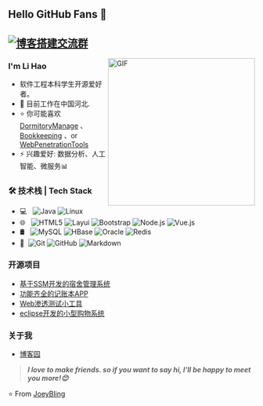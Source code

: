 

<!--
**ha-heihei/ha-heihei** is a ✨ _special_ ✨ repository because its `README.md` (this file) appears on your GitHub profile.

Here are some ideas to get you started:

- 🔭 I’m currently working on ...
- 🌱 I’m currently learning ...
- 👯 I’m looking to collaborate on ...
- 🤔 I’m looking for help with ...
- 💬 Ask me about ...
- 📫 How to reach me: ...
- 😄 Pronouns: ...
- ⚡ Fun fact: ...
-->

## Hello GitHub Fans 👋
[![博客搭建交流群](https://img.shields.io/badge/个人邮箱-email_lihao@163.com-red.svg "博客搭建交流群")](https://jq.qq.com/?_wv=1027&k=58Ypj9z "博客搭建交流群")
---
<img align="right" alt="GIF" width="300"  src="https://pic2.zhimg.com/v2-a02b245e2117bb3faff9cc7911a0868f_r.jpg?source=1940ef5c" />

### I'm Li Hao

- 软件工程本科学生开源爱好者。
- 🌱 目前工作在中国河北.
- ⭐ 你可能喜欢 [DormitoryManage](https://github.com/ha-heihei/DormitoryManage) 、[Bookkeeping](https://github.com/ha-heihei/Bookkeeping) 、or [WebPenetrationTools](https://github.com/ha-heihei/WebPenetrationTools)
- ⚡ 兴趣爱好: 数据分析、人工智能、微服务📊

### 🛠 技术栈 | Tech Stack

- 💻 &#160; ![Java](https://img.shields.io/badge/-Java-333333?style=flat&logo=Java&logoColor=007396)
![Linux](https://img.shields.io/badge/-Linux-333333?style=flat&logo=Linux&logoColor=FCC624)
- 🌐 &#160; ![HTML5](https://img.shields.io/badge/-HTML5-333333?style=flat&logo=HTML5)
![Layui](https://img.shields.io/badge/-Layui-333333?style=flat&logo=Layui)
![Bootstrap](https://img.shields.io/badge/-Bootstrap-333333?style=flat&logo=bootstrap&logoColor=563D7C)
![Node.js](https://img.shields.io/badge/-Node.js-333333?style=flat&logo=node.js)
![Vue.js](https://img.shields.io/badge/-VueJS-333333?style=flat&logo=Vue.js)
- 🛢 &#160; ![MySQL](https://img.shields.io/badge/-MySQL-333333?style=flat&logo=mysql)
![HBase](https://img.shields.io/badge/-HBase-333333?style=flat&logo=HBase)
![Oracle](https://img.shields.io/badge/-Oracle-333333?style=flat&logo=Oracle)
![Redis](https://img.shields.io/badge/-Redis-333333?style=flat&logo=Redis)
- 🔧 &#160;![Git](https://img.shields.io/badge/-Git-333333?style=flat&logo=git)
![GitHub](https://img.shields.io/badge/-GitHub-333333?style=flat&logo=github)
![Markdown](https://img.shields.io/badge/-Markdown-333333?style=flat&logo=markdown)

### 开源项目
- [基于SSM开发的宿舍管理系统](https://github.com/ha-heihei/DormitoryManage)
- [功能齐全的记账本APP](https://github.com/ha-heihei/Bookkeeping)
- [Web渗透测试小工具](https://github.com/ha-heihei/WebPenetrationTools)
- [eclipse开发的小型购物系统](https://github.com/ha-heihei/Shopping)

### 关于我
- [博客园](https://www.cnblogs.com/haheihei/)

> ***I love to make friends. so if you want to say hi, I'll be happy to meet you more!😊***

⭐️ From [JoeyBling](https://github.com/JoeyBling)



